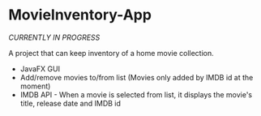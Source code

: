 # MovieInventory-App
*CURRENTLY IN PROGRESS*

A project that can keep inventory of a home movie collection.

 - JavaFX GUI
 - Add/remove movies to/from list (Movies only added by IMDB id at the moment)
 - IMDB API - When a movie is selected from list, it displays the movie's title, release date and IMDB id
